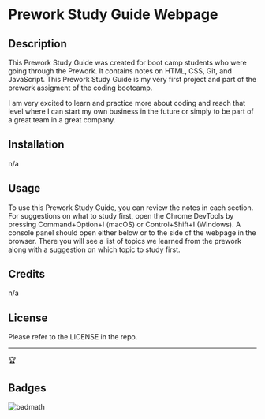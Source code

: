 # Prework Study Guide Webpage

## Description
This Prework Study Guide was created for boot camp students who were going through the Prework. It contains notes on HTML, CSS, Git, and JavaScript.
This Prework Study Guide is my very first project and part of the prework assigment of the coding bootcamp.

I am very excited to learn and practice more about coding and reach that level where I can start my own business in the future or simply to be part of a great team in a great company.

## Installation

n/a

## Usage
To use this Prework Study Guide, you can review the notes in each section. For suggestions on what to study first, open the Chrome DevTools by pressing Command+Option+I (macOS) or Control+Shift+I (Windows). A console panel should open either below or to the side of the webpage in the browser. There you will see a list of topics we learned from the prework along with a suggestion on which topic to study first.



## Credits

n/a

## License

Please refer to the LICENSE in the repo.

---

🏆 

## Badges

![badmath](https://img.shields.io/github/languages/top/nielsenjared/badmath)


